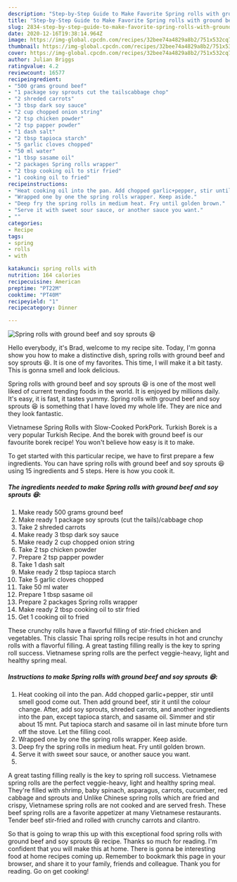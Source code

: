 ```yaml
---
description: "Step-by-Step Guide to Make Favorite Spring rolls with ground beef and soy sprouts 😆"
title: "Step-by-Step Guide to Make Favorite Spring rolls with ground beef and soy sprouts 😆"
slug: 2834-step-by-step-guide-to-make-favorite-spring-rolls-with-ground-beef-and-soy-sprouts
date: 2020-12-16T19:38:14.964Z
image: https://img-global.cpcdn.com/recipes/32bee74a4829a8b2/751x532cq70/spring-rolls-with-ground-beef-and-soy-sprouts-😆-recipe-main-photo.jpg
thumbnail: https://img-global.cpcdn.com/recipes/32bee74a4829a8b2/751x532cq70/spring-rolls-with-ground-beef-and-soy-sprouts-😆-recipe-main-photo.jpg
cover: https://img-global.cpcdn.com/recipes/32bee74a4829a8b2/751x532cq70/spring-rolls-with-ground-beef-and-soy-sprouts-😆-recipe-main-photo.jpg
author: Julian Briggs
ratingvalue: 4.2
reviewcount: 16577
recipeingredient:
- "500 grams ground beef"
- "1 package soy sprouts cut the tailscabbage chop"
- "2 shreded carrots"
- "3 tbsp dark soy sauce"
- "2 cup chopped onion string"
- "2 tsp chicken powder"
- "2 tsp papper powder"
- "1 dash salt"
- "2 tbsp tapioca starch"
- "5 garlic cloves chopped"
- "50 ml water"
- "1 tbsp sasame oil"
- "2 packages Spring rolls wrapper"
- "2 tbsp cooking oil to stir fried"
- "1 cooking oil to fried"
recipeinstructions:
- "Heat cooking oil into the pan. Add chopped garlic+pepper, stir until smell good come out. Then add ground beef, stir it until the colour change. After, add soy sprouts, shreded carrots, and another ingredients into the pan, except tapioca starch, and sasame oil. Simmer and stir about 15 mnt. Put tapioca starch and sasame oil in last minute bfore turn off the stove. Let the filling cool."
- "Wrapped one by one the spring rolls wrapper. Keep aside."
- "Deep fry the spring rolls in medium heat. Fry until golden brown."
- "Serve it with sweet sour sauce, or another sauce you want."
- ""
categories:
- Recipe
tags:
- spring
- rolls
- with

katakunci: spring rolls with 
nutrition: 164 calories
recipecuisine: American
preptime: "PT22M"
cooktime: "PT40M"
recipeyield: "1"
recipecategory: Dinner

---
```



![Spring rolls with ground beef and soy sprouts 😆](https://img-global.cpcdn.com/recipes/32bee74a4829a8b2/751x532cq70/spring-rolls-with-ground-beef-and-soy-sprouts-😆-recipe-main-photo.jpg)

Hello everybody, it's Brad, welcome to my recipe site. Today, I'm gonna show you how to make a distinctive dish, spring rolls with ground beef and soy sprouts 😆. It is one of my favorites. This time, I will make it a bit tasty. This is gonna smell and look delicious.

Spring rolls with ground beef and soy sprouts 😆 is one of the most well liked of current trending foods in the world. It is enjoyed by millions daily. It's easy, it is fast, it tastes yummy. Spring rolls with ground beef and soy sprouts 😆 is something that I have loved my whole life. They are nice and they look fantastic.

Vietnamese Spring Rolls with Slow-Cooked PorkPork. Turkish Borek is a very popular Turkish Recipe. And the borek with ground beef is our favourite borek recipe! You won&#39;t believe how easy is it to make.


To get started with this particular recipe, we have to first prepare a few ingredients. You can have spring rolls with ground beef and soy sprouts 😆 using 15 ingredients and 5 steps. Here is how you cook it.

<!--inarticleads1-->

##### The ingredients needed to make Spring rolls with ground beef and soy sprouts 😆:

1. Make ready 500 grams ground beef
1. Make ready 1 package soy sprouts (cut the tails)/cabbage chop
1. Take 2 shreded carrots
1. Make ready 3 tbsp dark soy sauce
1. Make ready 2 cup chopped onion string
1. Take 2 tsp chicken powder
1. Prepare 2 tsp papper powder
1. Take 1 dash salt
1. Make ready 2 tbsp tapioca starch
1. Take 5 garlic cloves chopped
1. Take 50 ml water
1. Prepare 1 tbsp sasame oil
1. Prepare 2 packages Spring rolls wrapper
1. Make ready 2 tbsp cooking oil to stir fried
1. Get 1 cooking oil to fried


These crunchy rolls have a flavorful filling of stir-fried chicken and vegetables. This classic Thai spring rolls recipe results in hot and crunchy rolls with a flavorful filling. A great tasting filling really is the key to spring roll success. Vietnamese spring rolls are the perfect veggie-heavy, light and healthy spring meal. 

<!--inarticleads2-->

##### Instructions to make Spring rolls with ground beef and soy sprouts 😆:

1. Heat cooking oil into the pan. Add chopped garlic+pepper, stir until smell good come out. Then add ground beef, stir it until the colour change. After, add soy sprouts, shreded carrots, and another ingredients into the pan, except tapioca starch, and sasame oil. Simmer and stir about 15 mnt. Put tapioca starch and sasame oil in last minute bfore turn off the stove. Let the filling cool.
1. Wrapped one by one the spring rolls wrapper. Keep aside.
1. Deep fry the spring rolls in medium heat. Fry until golden brown.
1. Serve it with sweet sour sauce, or another sauce you want.
1. 


A great tasting filling really is the key to spring roll success. Vietnamese spring rolls are the perfect veggie-heavy, light and healthy spring meal. They&#39;re filled with shrimp, baby spinach, asparagus, carrots, cucumber, red cabbage and sprouts and Unlike Chinese spring rolls which are fried and crispy, Vietnamese spring rolls are not cooked and are served fresh. These beef spring rolls are a favorite appetizer at many Vietnamese restaurants. Tender beef stir-fried and rolled with crunchy carrots and cilantro. 

So that is going to wrap this up with this exceptional food spring rolls with ground beef and soy sprouts 😆 recipe. Thanks so much for reading. I'm confident that you will make this at home. There is gonna be interesting food at home recipes coming up. Remember to bookmark this page in your browser, and share it to your family, friends and colleague. Thank you for reading. Go on get cooking!
